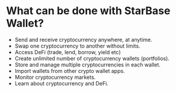 # What can be done with StarBase Wallet?

- Send and receive cryptocurrency anywhere, at anytime.
- Swap one cryptocurrency to another without limits.
- Access DeFi (trade, lend, borrow, yield etc)
- Create unlimited number of cryptocurrency wallets (portfolios).
- Store and manage multiple cryptocurrencies in each wallet.
- Import wallets from other crypto wallet apps.
- Monitor cryptocurrency markets.
- Learn about cryptocurrency and DeFi.
